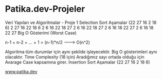 # Patika.dev-Projeler
Veri Yapıları ve Algoritmalar - Proje 1
Selection Sort
Aşamalar (22 27 16  2 18  6)
 2 27 16 22 18  6
 2  6 16 22 18 27
 2  6 16 22 18 27
 2  6 16 18 22 27
 2  6 16 18 22 27
 Big O Gösterimi (Worst Case)
 
 n-1 + n-2 + ... + 1 = (n-1)*n/2 ---> O(n^2)
 
 Algoritma tüm durumlar için aynı şekilde işleyecektir. Big O gösterimleri aynı olacaktır.
 Time Complexity (18 için)
 Aradığımız sayı ortada olduğu için Avarage Case kapsamına girer.
 Insertion Sort
 Aşamalar (22 27 16  2 18  6)
 
 www.patika.dev
